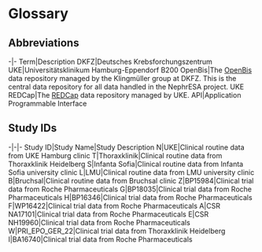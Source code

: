 # Glossary
## Abbreviations
-|-
Term|Description
DKFZ|Deutsches Krebsforchungszentrum
UKE|Universitätsklinikum Hamburg-Eppendorf
B200 OpenBis|The [OpenBis](https://openbis.ch/) data repository managed by the Klingmüller group at DKFZ. This is the central data repository for all data handled in the NephrESA project.
UKE REDCap|The [REDCap](https://www.project-redcap.org/) data repository managed by UKE.
API|Application Programmable Interface

## Study IDs
-|-|-
Study ID|Study Name|Study Description
N|UKE|Clinical routine data from UKE Hamburg clinic
T|Thoraxklinik|Clinical routine data from Thoraxklinik Heidelberg
S|Infanta Sofia|Clinical routine data from Infanta Sofia university clinic
L|LMU|Clinical routine data from LMU university clinic
B|Bruchsal|Clinical routine data from Bruchsal clinic
Z|BP15984|Clinical trial data from Roche Pharmaceuticals
G|BP18035|Clinical trial data from Roche Pharmaceuticals
H|BP16346|Clinical trial data from Roche Pharmaceuticals
F|WP16422|Clinical trial data from Roche Pharmaceuticals
A|CSR NA17101|Clinical trial data from Roche Pharmaceuticals
E|CSR NH19960|Clinical trial data from Roche Pharmaceuticals
W|PRI_EPO_GER_22|Clinical trial data from Thoraxklinik Heidelberg
I|BA16740|Clinical trial data from Roche Pharmaceuticals